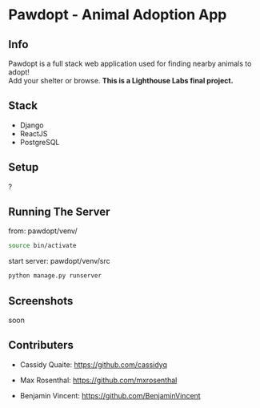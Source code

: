 # Pawdopt - Animal Adoption App

## Info
Pawdopt is a full stack web application used for finding nearby animals to adopt!</br> 
Add your shelter or browse. **This is a Lighthouse Labs final project.**

## Stack
- Django
- ReactJS
- PostgreSQL

## Setup
?

## Running The Server

from: pawdopt/venv/
```sh
source bin/activate
```
start server: pawdopt/venv/src
```sh
python manage.py runserver
```

## Screenshots

soon

## Contributers

- Cassidy Quaite: https://github.com/cassidyq

- Max Rosenthal: https://github.com/mxrosenthal

- Benjamin Vincent: https://github.com/BenjaminVincent